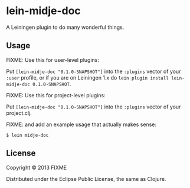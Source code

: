 # lein-midje-doc

A Leiningen plugin to do many wonderful things.

## Usage

FIXME: Use this for user-level plugins:

Put `[lein-midje-doc "0.1.0-SNAPSHOT"]` into the `:plugins` vector of your
`:user` profile, or if you are on Leiningen 1.x do `lein plugin install
lein-midje-doc 0.1.0-SNAPSHOT`.

FIXME: Use this for project-level plugins:

Put `[lein-midje-doc "0.1.0-SNAPSHOT"]` into the `:plugins` vector of your project.clj.

FIXME: and add an example usage that actually makes sense:

    $ lein midje-doc

## License

Copyright © 2013 FIXME

Distributed under the Eclipse Public License, the same as Clojure.
